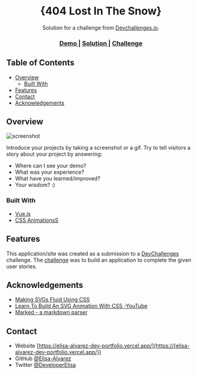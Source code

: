 <!-- Please update value in the {}  -->

<h1 align="center">{404 Lost In The Snow}</h1>

<div align="center">
   Solution for a challenge from  <a href="http://devchallenges.io" target="_blank">Devchallenges.io</a>.
</div>

<div align="center">
  <h3>
    <a href="https://{your-demo-link.your-domain}">
      Demo
    </a>
    <span> | </span>
    <a href="https://{your-url-to-the-solution}">
      Solution
    </a>
    <span> | </span>
    <a href="https://devchallenges.io/challenges/wBunSb7FPrIepJZAg0sY">
      Challenge
    </a>
  </h3>
</div>

<!-- TABLE OF CONTENTS -->

## Table of Contents

- [Overview](#overview)
  - [Built With](#built-with)
- [Features](#features)
- [Contact](#contact)
- [Acknowledgements](#acknowledgements)

<!-- OVERVIEW -->

## Overview

![screenshot](https://user-images.githubusercontent.com/16707738/92399059-5716eb00-f132-11ea-8b14-bcacdc8ec97b.png)

Introduce your projects by taking a screenshot or a gif. Try to tell visitors a story about your project by answering:

- Where can I see your demo?
- What was your experience?
- What have you learned/improved?
- Your wisdom? :)

### Built With

<!-- This section should list any major frameworks that you built your project using. Here are a few examples.-->

- [Vue.js](https://vuejs.org/)
- [CSS AnimationsS](https://www.w3schools.com/css/css3_animations.asp/)

## Features

<!-- List the features of your application or follow the template. Don't share the figma file here :) -->

This application/site was created as a submission to a [DevChallenges](https://devchallenges.io/challenges) challenge. The [challenge](https://devchallenges.io/challenges/wBunSb7FPrIepJZAg0sY) was to build an application to complete the given user stories.


## Acknowledgements

<!-- This section should list any articles or add-ons/plugins that helps you to complete the project. This is optional but it will help you in the future. For exmpale -->

- [Making SVGs Fluid Using CSS](https://tympanus.net/codrops/2014/08/19/making-svgs-responsive-with-css/#:~:text=In%20order%20to%20make%20an,leave%20the%20viewBox%20attribute%20present.)
- [Learn To Build An SVG Animation With CSS -YouTube](https://www.youtube.com/watch?v=gWai7fYp9PY)
- [Marked - a markdown parser](https://github.com/chjj/marked)

## Contact

- Website [https://elisa-alvarez-dev-portfolio.vercel.app/](https://{elisa-alvarez-dev-portfolio.vercel.app/})
- GitHub [@Elisa-Alvarez](https://{github.com/Elisa-Alvarez})
- Twitter [@DeveloperElisa](https://{twitter.com/DeveloperElisa})
